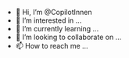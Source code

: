 - 👋 Hi, I’m @CopilotInnen
- 👀 I’m interested in ...
- 🌱 I’m currently learning ...
- 💞️ I’m looking to collaborate on ...
- 📫 How to reach me ...

<!---
CopilotInnen/CopilotInnen is a ✨ special ✨ repository because its `README.md` (this file) appears on your GitHub profile.
You can click the Preview link to take a look at your changes.
--->

